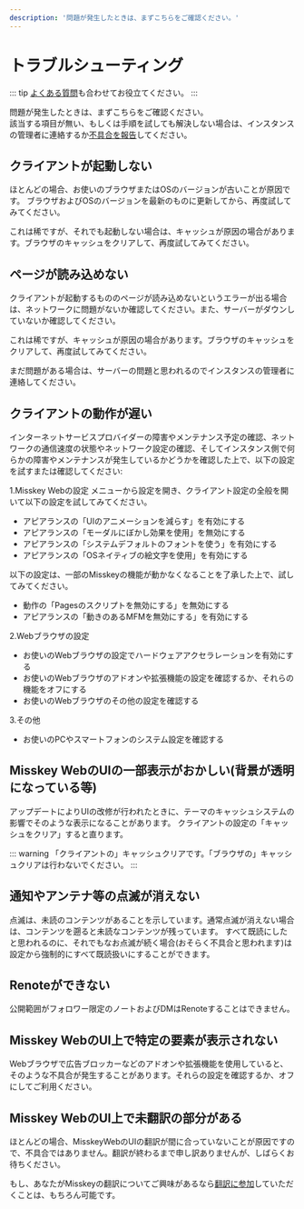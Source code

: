 ```yaml
---
description: '問題が発生したときは、まずこちらをご確認ください。'
---
```


# トラブルシューティング
::: tip
[よくある質問](./faq.md)も合わせてお役立てください。
:::

問題が発生したときは、まずこちらをご確認ください。<br>
該当する項目が無い、もしくは手順を試しても解決しない場合は、インスタンスの管理者に連絡するか[不具合を報告](./report-issue)してください。

## クライアントが起動しない
ほとんどの場合、お使いのブラウザまたはOSのバージョンが古いことが原因です。
ブラウザおよびOSのバージョンを最新のものに更新してから、再度試してみてください。

これは稀ですが、それでも起動しない場合は、キャッシュが原因の場合があります。ブラウザのキャッシュをクリアして、再度試してみてください。

## ページが読み込めない
クライアントが起動するもののページが読み込めないというエラーが出る場合は、ネットワークに問題がないか確認してください。また、サーバーがダウンしていないか確認してください。

これは稀ですが、キャッシュが原因の場合があります。ブラウザのキャッシュをクリアして、再度試してみてください。

まだ問題がある場合は、サーバーの問題と思われるのでインスタンスの管理者に連絡してください。

## クライアントの動作が遅い
インターネットサービスプロバイダーの障害やメンテナンス予定の確認、ネットワークの通信速度の状態やネットワーク設定の確認、そしてインスタンス側で何らかの障害やメンテナンスが発生しているかどうかを確認した上で、以下の設定を試すまたは確認してください:

1.Misskey Webの設定
メニューから設定を開き、クライアント設定の全般を開いて以下の設定を試してみてください。

- アピアランスの「UIのアニメーションを減らす」を有効にする
- アピアランスの「モーダルにぼかし効果を使用」を無効にする
- アピアランスの「システムデフォルトのフォントを使う」を有効にする
- アピアランスの「OSネイティブの絵文字を使用」を有効にする

以下の設定は、一部のMisskeyの機能が動かなくなることを了承した上で、試してみてください。

- 動作の「Pagesのスクリプトを無効にする」を無効にする
- アピアランスの「動きのあるMFMを無効にする」を有効にする

2.Webブラウザの設定
- お使いのWebブラウザの設定でハードウェアアクセラレーションを有効にする
- お使いのWebブラウザのアドオンや拡張機能の設定を確認するか、それらの機能をオフにする
- お使いのWebブラウザのその他の設定を確認する

3.その他
- お使いのPCやスマートフォンのシステム設定を確認する

## Misskey WebのUIの一部表示がおかしい(背景が透明になっている等)
アップデートによりUIの改修が行われたときに、テーマのキャッシュシステムの影響でそのような表示になることがあります。
クライアントの設定の「キャッシュをクリア」すると直ります。

::: warning
「クライアントの」キャッシュクリアです。「ブラウザの」キャッシュクリアは行わないでください。
:::

## 通知やアンテナ等の点滅が消えない
点滅は、未読のコンテンツがあることを示しています。通常点滅が消えない場合は、コンテンツを遡ると未読なコンテンツが残っています。
すべて既読にしたと思われるのに、それでもなお点滅が続く場合(おそらく不具合と思われます)は設定から強制的にすべて既読扱いにすることができます。

## Renoteができない
公開範囲がフォロワー限定のノートおよびDMはRenoteすることはできません。

## Misskey WebのUI上で特定の要素が表示されない
Webブラウザで広告ブロッカーなどのアドオンや拡張機能を使用していると、そのような不具合が発生することがあります。それらの設定を確認するか、オフにしてご利用ください。

## Misskey WebのUI上で未翻訳の部分がある
ほとんどの場合、MisskeyWebのUIの翻訳が間に合っていないことが原因ですので、不具合ではありません。翻訳が終わるまで申し訳ありませんが、しばらくお待ちください。

もし、あなたがMisskeyの翻訳についてご興味があるなら[翻訳に参加](./misskey#%E3%83%86%E3%82%AD%E3%82%B9%E3%83%88%E3%82%92%E7%BF%BB%E8%A8%B3%E3%81%99%E3%82%8B)していただくことは、もちろん可能です。
